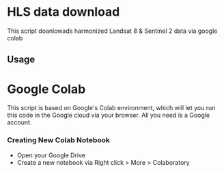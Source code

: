 # HLS data download

This script doanlowads harmonized Landsat 8 & Sentinel 2 data via google colab


## Usage
# Google Colab 

This script is based on Google's Colab environment, which will let you run this code in the Google cloud via your browser. All you need is a Google account. 

### Creating New Colab Notebook

* Open your Google Drive
* Create a new notebook via Right click > More > Colaboratory





